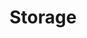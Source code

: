 ---
title: "Storage"
description: "Persistent storage solutions"
weight: 8
banner: "98e16360-a366-4b78-8e0a-031da07fdacb/images/storage.png"
tags: [kubernetes,storage]
categories: [kubernetes]
level: [introductory]
---